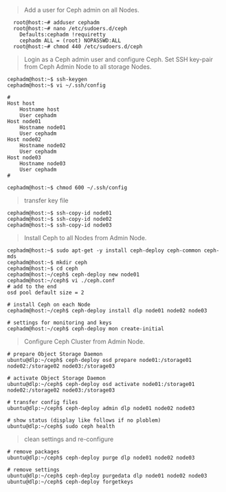 >Add a user for Ceph admin on all Nodes.
```
  root@host:~# adduser cephadm
  root@host:~# nano /etc/sudoers.d/ceph
    Defaults:cephadm !requiretty
    cephadm ALL = (root) NOPASSWD:ALL
  root@host:~# chmod 440 /etc/sudoers.d/ceph 
```
>Login as a Ceph admin user and configure Ceph. 
>Set SSH key-pair from Ceph Admin Node to all storage Nodes.
```
cephadm@host:~$ ssh-keygen
cephadm@host:~$ vi ~/.ssh/config

#
Host host
    Hostname host
    User cephadm
Host node01
    Hostname node01
    User cephadm
Host node02
    Hostname node02
    User cephadm
Host node03
    Hostname node03
    User cephadm
#

cephadm@host:~$ chmod 600 ~/.ssh/config
```
>transfer key file
```
cephadm@host:~$ ssh-copy-id node01 
cephadm@host:~$ ssh-copy-id node02 
cephadm@host:~$ ssh-copy-id node03 
```
>Install Ceph to all Nodes from Admin Node. 
```
cephadm@host:~$ sudo apt-get -y install ceph-deploy ceph-common ceph-mds
cephadm@host:~$ mkdir ceph
cephadm@host:~$ cd ceph
cephadm@host:~/ceph$ ceph-deploy new node01
cephadm@host:~/ceph$ vi ./ceph.conf
# add to the end
osd pool default size = 2

# install Ceph on each Node
cephadm@host:~/ceph$ ceph-deploy install dlp node01 node02 node03

# settings for monitoring and keys
cephadm@host:~/ceph$ ceph-deploy mon create-initial 
```
>Configure Ceph Cluster from Admin Node.
```
# prepare Object Storage Daemon
ubuntu@dlp:~/ceph$ ceph-deploy osd prepare node01:/storage01 node02:/storage02 node03:/storage03

# activate Object Storage Daemon
ubuntu@dlp:~/ceph$ ceph-deploy osd activate node01:/storage01 node02:/storage02 node03:/storage03

# transfer config files
ubuntu@dlp:~/ceph$ ceph-deploy admin dlp node01 node02 node03

# show status (display like follows if no ploblem)
ubuntu@dlp:~/ceph$ sudo ceph health
```
>clean settings and re-configure
```
# remove packages
ubuntu@dlp:~/ceph$ ceph-deploy purge dlp node01 node02 node03

# remove settings
ubuntu@dlp:~/ceph$ ceph-deploy purgedata dlp node01 node02 node03
ubuntu@dlp:~/ceph$ ceph-deploy forgetkeys
```

